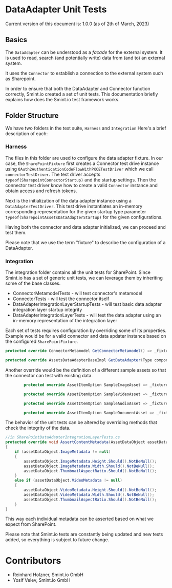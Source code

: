 DataAdapter Unit Tests
======================

Current version of this document is: 1.0.0 (as of 2th of March, 2023)

## Basics

The `DataAdapter` can be understood as a _facade_ for the external system. It is used to read, search (and potentially write) data from (and to) an external system.

It uses the `Connector` to establish a connection to the external system such as Sharepoint. 

In order to ensure that both the DataAdapter and Connector function correctly, Smint.io created a set of unit tests.
This documentation briefly explains how does the Smint.io test framework works.

## Folder Structure

We have two folders in the test suite, `Harness` and `Integration` Here's a brief description of each:

### Harness

The files in this folder are used to configure the data adapter fixture. In our case, the `SharePointFixture` first creates a Connector test drive instance using `OAuth2AuthenticationCodeFlowWithPKCETestDriver` which we call `connectorTestDriver`. The test driver accepts `typeof(SharepointConnectorStartup)` and the startup settings. Then the connector test driver know how to create a valid `Connector` instance and obtain access and refresh tokens.

Next is the initialization of the data adapter instance using a `DataAdapterTestDriver`. This test drive instantiates an in-memory corresponding representation for the given startup type parameter `typeof(SharepointAssetsDataAdapterStartup)` for the given configurations.

Having both the connector and data adapter initialized, we can proceed and test them.

Please note that we use the term "fixture" to describe the configuration of a DataAdapter.

### Integration

The integration folder contains all the unit tests for SharePoint. Since Smint.io has a set of generic unit tests, we can leverage them by inheriting some of the base classes. 

* ConnectorMetamodelTests - will test connector's metamodel
* ConnectorTests - will test the connector itself
* DataAdapterIntegrationLayerStartupTests - will test basic data adapter integration layer startup integrity
* DataAdapterIntegrationLayerTests - will test the data adapter using an in-memory representation of the integration layer

Each set of tests requires configuration by overriding some of its properties.
Example would be for a valid connector and data apdater instance based on the configured `SharePointFixture`.

```c#
protected override ConnectorMetamodel GetConnectorMetamodel() => _fixture.Metamodel;

protected override AssetsDataAdapterBaseImpl GetDataAdapter(Type componentImplementation) => _fixture.DataAdapter;
```

Another override would be the definition of a different sample assets so that the connector can test with existing data.

```c#
        protected override AssetItemOption SampleImageAsset => _fixture.AssetOptions.ImageAsset;

        protected override AssetItemOption SampleVideoAsset => _fixture.AssetOptions.VideoAsset;

        protected override AssetItemOption SampleAudioAsset => _fixture.AssetOptions.AudioAsset;

        protected override AssetItemOption SampleDocumentAsset => _fixture.AssetOptions.DocumentAsset;
```

The behavior of the unit tests can be altered by overriding methods that check the integrity of the data.

```c#
//in SharePointDataAdapterIntegrationLayerTests.cs
protected override void AssertContentMetadata(AssetDataObject assetDataObject)
{
    if (assetDataObject.ImageMetadata != null)
    {
        assetDataObject.ImageMetadata.Height.Should().NotBeNull();
        assetDataObject.ImageMetadata.Width.Should().NotBeNull();
        assetDataObject.ThumbnailAspectRatio.Should().NotBeNull();
    }
    else if (assetDataObject.VideoMetadata != null)
    {
        assetDataObject.VideoMetadata.Height.Should().NotBeNull();
        assetDataObject.VideoMetadata.Width.Should().NotBeNull();
        assetDataObject.ThumbnailAspectRatio.Should().NotBeNull();
    }
}
```

This way each individual metadata can be asserted based on what we expect from SharePoint.

Please note that Smint.io tests are constantly being updated and new tests added, so everything is subject to future change.

Contributors
============

- Reinhard Holzner, Smint.io GmbH
- Yosif Velev, Smint.io GmbH